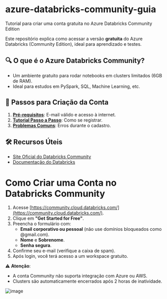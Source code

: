 # azure-databricks-community-guia
Tutorial para criar uma conta gratuita no Azure Databricks Community Edition

Este repositório explica como acessar a versão **gratuita** do Azure Databricks (Community Edition), ideal para aprendizado e testes.  

## 🔍 O que é o Azure Databricks Community?  
- Um ambiente gratuito para rodar notebooks em clusters limitados (6GB de RAM).  
- Ideal para estudos em PySpark, SQL, Machine Learning, etc.  

## 📝 Passos para Criação da Conta  
1. **[Pré-requisitos](docs/prerequisites.md)**: E-mail válido e acesso à internet.  
2. **[Tutorial Passo a Passo](docs/step-by-step-guide.md)**: Como se registrar.  
3. **[Problemas Comuns](docs/troubleshooting.md)**: Erros durante o cadastro.  

## 🛠 Recursos Úteis  
- [Site Oficial do Databricks Community](https://community.cloud.databricks.com/)  
- [Documentação do Databricks](https://docs.databricks.com/)

# Como Criar uma Conta no Databricks Community  

1. Acesse [https://community.cloud.databricks.com/](https://community.cloud.databricks.com/).  
2. Clique em **"Get Started for Free"**.  
3. Preencha o formulário com:  
   - **Email corporativo ou pessoal** (não use domínios bloqueados como @gmail.com).  
   - **Nome** e **Sobrenome**.  
   - **Senha segura**.  
4. Confirme seu e-mail (verifique a caixa de spam).  
5. Após login, você terá acesso a um workspace gratuito.  

⚠️ **Atenção**:  
- A conta Community não suporta integração com Azure ou AWS.  
- Clusters são automaticamente encerrados após 2 horas de inatividade.  

![image](https://github.com/user-attachments/assets/088236e1-2e97-452e-995d-34f24c39d13d)

